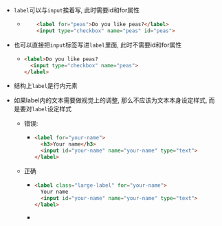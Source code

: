- `label`可以与`input`挨着写, 此时需要id和for属性

  - ```html
        <label for="peas">Do you like peas?</label>
        <input type="checkbox" name="peas" id="peas">
    ```

- 也可以直接把`input`标签写进`label`里面, 此时不需要id和for属性

  - ```html
    <label>Do you like peas?
      <input type="checkbox" name="peas">
    </label>
    ```

- 结构上`label`是行内元素

- 如果label内的文本需要做视觉上的调整, 那么不应该为文本本身设定样式, 而是要对`label`设定样式

  - 错误:

    - ```html
      <label for="your-name">
        <h3>Your name</h3>
        <input id="your-name" name="your-name" type="text">
      </label>
      ```

  - 正确

    - ```html
      <label class="large-label" for="your-name">
        Your name
        <input id="your-name" name="your-name" type="text">
      </label> 
      ```

    - 